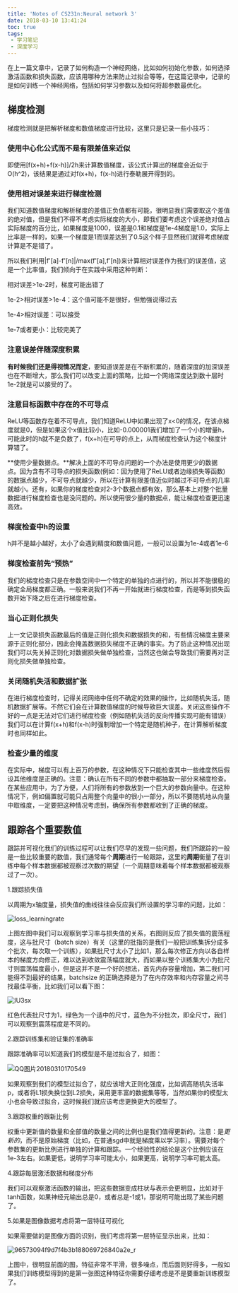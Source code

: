 ```yaml
---
title: 'Notes of CS231n:Neural network 3'
date: 2018-03-10 13:41:24
toc: true
tags:
 - 学习笔记
 - 深度学习
---
```


  在上一篇文章中，记录了如何构造一个神经网络，比如如何初始化参数，如何选择激活函数和损失函数，应该用哪种方法来防止过拟合等等，在这篇记录中，记录的是如何训练一个神经网络，包括如何学习参数以及如何将超参数最优化。

<!--more-->

## 梯度检测

  梯度检测就是把解析梯度和数值梯度进行比较，这里只是记录一些小技巧：

### 使用中心化公式而不是有限差值来近似

即使用[f(x+h)+f(x-h)]/2h来计算数值梯度，该公式计算出的梯度会近似于O(h^2)，该结果是通过对f(x+h)，f(x-h)进行泰勒展开得到的。

### 使用相对误差来进行梯度检测

我们知道数值梯度和解析梯度的差值正负值都有可能，很明显我们需要取这个差值的绝对值，但是我们不得不考虑实际梯度的大小，即我们要考虑这个误差绝对值占实际梯度的百分比，如果梯度是1000，误差是0.1和梯度是1e-4梯度是1.0，实际上比率是一样的，如果一个梯度是1而误差达到了0.5这个样子显然我们就得考虑梯度计算是不是错了。

所以我们利用|f'[a]-f'[n]|/max(f'[a],f'[n])来计算相对误差作为我们的误差值，这是一个比率值，我们倾向于在实践中采用这种判断：

相对误差>1e-2时，梯度可能出错了

1e-2>相对误差>1e-4：这个值可能不是很好，但勉强说得过去

1e-4>相对误差：可以接受

1e-7或者更小：比较完美了

### 注意误差伴随深度积累

**有时候我们还是得视情况而定**，要知道误差是在不断积累的，随着深度的加深误差也在不断增大，那么我们可以改变上面的策略，比如一个网络深度达到数十层时1e-2就是可以接受的了。

### 注意目标函数中存在的不可导点

ReLU等函数存在着不可导点，我们知道ReLU中如果出现了x<0的情况，在该点梯度就是0，但是如果这个x值比较小，比如-0.000001我们增加了一个小的增量h，可能此时的h就不是负数了，f(x+h)在可导的点上，从而梯度检查认为这个梯度计算错了。

**使用少量数据点。**解决上面的不可导点问题的一个办法是使用更少的数据点。因为含有不可导点的损失函数(例如：因为使用了ReLU或者边缘损失等函数)的数据点越少，不可导点就越少，所以在计算有限差值近似时越过不可导点的几率就越小。还有，如果你的梯度检查对2-3个数据点都有效，那么基本上对整个批量数据进行梯度检查也是没问题的。所以使用很少量的数据点，能让梯度检查更迅速高效。

### 梯度检查中h的设置

h并不是越小越好，太小了会遇到精度和数值问题，一般可以设置为1e-4或者1e-6

### 梯度检查前先“预热”

我们的梯度检查只是在参数空间中一个特定的单独的点进行的，所以并不能很稳的确定全局梯度都正确。一般来说我们不再一开始就进行梯度检查，而是等到损失函数开始下降之后在进行梯度检查。

### 当心正则化损失

上一文记录损失函数最后的值是正则化损失和数据损失的和，有些情况梯度主要来源于正则化部分，因此会掩盖数据损失梯度不正确的事实。为了防止这种情况出现我们可以先关掉正则化对数据损失做单独检查，当然这也做会导致我们需要再对正则化损失做单独检查。

### 关闭随机失活和数据扩张

在进行梯度检查时，记得关闭网络中任何不确定的效果的操作，比如随机失活，随机数据扩展等。不然它们会在计算数值梯度的时候导致巨大误差。关闭这些操作不好的一点是无法对它们进行梯度检查（例如随机失活的反向传播实现可能有错误）我们可以在计算f(x+h)和f(x-h)时强制增加一个特定是随机种子，在计算解析梯度时也同样如此。

### 检查少量的维度

在实际中，梯度可以有上百万的参数，在这种情况下只能检查其中一些维度然后假设其他维度是正确的。注意：确认在所有不同的参数中都抽取一部分来梯度检查。在某些应用中，为了方便，人们将所有的参数放到一个巨大的参数向量中。在这种情况下，例如偏置就可能只占用整个向量中的很小一部分，所以不要随机地从向量中取维度，一定要把这种情况考虑到，确保所有参数都收到了正确的梯度。

## 跟踪各个重要数值

  跟踪并可视化我们的训练过程可以让我们尽早的发现一些问题，我们所跟踪的一般是一些比较重要的数值，我们通常每个**周期**进行一轮跟踪，这里的**周期**衡量了在训练中每个样本数据都被观察过次数的期望（一个周期意味着每个样本数据都被观察过了一次）。

1.跟踪损失值

以周期为x轴度量，损失值的曲线往往会反应我们所设置的学习率的问题，比如：

![loss_learningrate](\img\loss_learningrate.png)

上图左图中我们可以观察到学习率与损失值的关系，右图则反应了损失值的震荡程度，这与批尺寸（batch size）有关（这里的批指的是我们一般把训练集拆分成多个批次，每次取一个训练），如果批尺寸太小了比如1，那么每次修正方向以各自样本的梯度方向修正，难以达到收敛震荡幅度就大，而如果以整个训练集大小为批尺寸则震荡幅度最小，但是这并不是一个好的想法，首先内存容量增加，第二我们可能得不到最好的结果，batchsize 的正确选择是为了在内存效率和内存容量之间寻找最佳平衡，比如我们可以看下图：

![lU3sx](\img\lU3sx.png)

红色代表批尺寸为1，绿色为一个适中的尺寸，蓝色为不分批次，即全尺寸，我们可以观察到震荡程度是不同的。

2.跟踪训练集和验证集的准确率

跟踪准确率可以知道我们的模型是不是过拟合了，如图：

![QQ图片20180310170549](\img\QQ图片20180310170549.png)

如果观察到我们的模型过拟合了，就应该增大正则化强度，比如调高随机失活率p，或者将L1损失换位到L2损失，采用更丰富的数据集等等，当然如果你的模型太小也会导致过拟合，这时候我们就应该考虑更换更大的模型了。

3.跟踪权重的跟新比例

  权重中更新值的数量和全部值的数量之间的比例也是我们值得更新的。注意：是*更新的*，而不是原始梯度（比如，在普通sgd中就是梯度乘以学习率）。需要对每个参数集的更新比例进行单独的计算和跟踪。一个经验性的结论是这个比例应该在1e-3左右。如果更低，说明学习率可能太小，如果更高，说明学习率可能太高。

4.跟踪每层激活数据和梯度分布

  我们可以观察激活函数的输出，把这些数据变成柱状与表示会更明显，比如对于tanh函数，如果神经元输出总是0，或者总是-1或1，那说明可能出现了某些问题了。

5.如果是图像数据考虑将第一层特征可视化

如果需要做的是图像方面的识别，我们考虑将第一层特征显示出来，比如：

![96573094f9d7f4b3b188069726840a2e_r](\img\96573094f9d7f4b3b188069726840a2e_r.jpg)

  上图中，很明显前面的图，特征非常不平滑，很多噪点，而后面则好得多，一般如果我们训练模型得到的是第一张图这种特征你需要仔细考虑是不是要重新训练模型了。